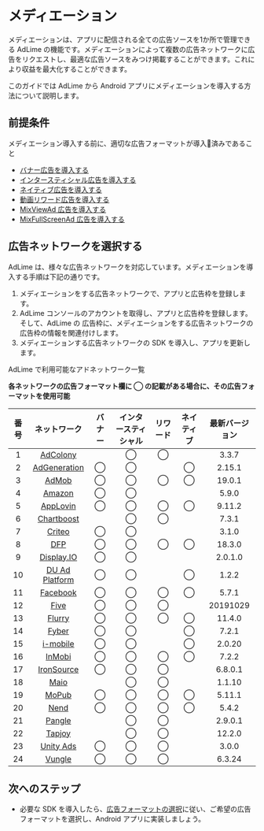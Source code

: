 # メディエーション
メディエーションは、アプリに配信される全ての広告ソースを1か所で管理できる AdLime の機能です。メディエーションによって複数の広告ネットワークに広告をリクエストし、最適な広告ソースをみつけ掲載することができます。これにより収益を最大化することができます。

このガイドでは AdLime から Android アプリにメディエーションを導入する方法について説明します。

##  前提条件

メディエーション導入する前に、適切な広告フォーマットが導入済みであること

- [バナー広告を導入する](./banner.md)
- [インタースティシャル広告を導入する](./Interstitial.md)
- [ネイティブ広告を導入する](./native.md)
- [動画リワード広告を導入する](./rewarded.md)
- [MixViewAd 広告を導入する](./mixviewad.md)
- [MixFullScreenAd 広告を導入する](./mixfullscreenad.md)

## 広告ネットワークを選択する

 AdLime は、様々な広告ネットワークを対応しています。メディエーションを導入する手順は下記の通りです。

 1. メディエーションをする広告ネットワークで、アプリと広告枠を登録します。
 2. AdLime コンソールのアカウントを取得し、アプリと広告枠を登録します。そして、AdLime の 広告枠に、メディエーションをする広告ネットワークの広告枠の情報を関連付けします。
 3. メディエーションする広告ネットワークの SDK を導入し、アプリを更新します。


AdLime で利用可能なアドネットワーク一覧

**各ネットワークの広告フォーマット欄に ◯ の記載がある場合に、その広告フォーマットを使用可能**

| 番号 | ネットワーク | バナー  | インタースティシャル | リワード | ネイティブ | 最新バージョン | 
|:---:| :--------------------------------------: | :----: | :----------: | :------: | :----: |:-------------: |
| 1   | [AdColony](./mediation_adcolony.md)      |        | ◯            | ◯        |        | 3.3.7          | 
| 2   | [AdGeneration](./mediation_adgeneration.md)| ◯    | ◯            |          | ◯      | 2.15.1         | 
| 3   | [AdMob](./mediation_admob.md)            | ◯      | ◯            | ◯        | ◯      | 19.0.1         | 
| 4   | [Amazon](./mediation_amazon.md)          | ◯      | ◯            |          |        | 5.9.0          | 
| 5   | [AppLovin](./mediation_applovin.md)      | ◯      | ◯            | ◯        | ◯      | 9.11.2         | 
| 6   | [Chartboost](./mediation_chartboost.md)  |        | ◯            | ◯        |        | 7.3.1          |
| 7   | [Criteo](./mediation_criteo.md)          | ◯      | ◯            |          |        | 3.1.0          |
| 8   | [DFP](./mediation_dfp.md)                | ◯      | ◯            | ◯        | ◯      | 18.3.0         |
| 9   | [Display.IO](./mediation_display_io.md)  | ◯      | ◯            |          |        | 2.0.1.0        | 
| 10  | [DU Ad Platform](./mediation_du_ad_platform.md) | ◯  | ◯         |          | ◯      | 1.2.2          | 
| 11  | [Facebook](./mediation_facebook.md)      | ◯      | ◯            | ◯        | ◯      | 5.7.1          | 
| 12  | [Five](./mediation_five.md)              | ◯      | ◯            | ◯        |        | 20191029       |
| 13  | [Flurry](./mediation_flurry.md)          | ◯      | ◯            | ◯        | ◯      | 11.4.0         | 
| 14  | [Fyber](./mediation_fyber.md)            | ◯      | ◯            |          | ◯      | 7.2.1          | 
| 15  | [i-mobile](./mediation_imobile.md)       | ◯      | ◯            |          | ◯      | 2.0.20         | 
| 16  | [InMobi](./mediation_inmobi.md)          | ◯      | ◯            | ◯        | ◯      | 7.2.2          |
| 17  | [IronSource](./mediation_ironsource.md)  | ◯      | ◯            | ◯        |        | 6.8.0.1        |
| 18  | [Maio](./mediation_maio.md)              |        | ◯            | ◯        |        | 1.1.10         | 
| 19  | [MoPub](./mediation_mopub.md)            | ◯      | ◯            | ◯        | ◯      | 5.11.1         |
| 20  | [Nend](./mediation_nend.md)              | ◯      | ◯            | ◯        | ◯      | 5.4.2          | 
| 21  | [Pangle](./mediation_pangle.md)          |        | ◯            | ◯        |        | 2.9.0.1        |
| 22  | [Tapjoy](./mediation_tapjoy.md)          |        | ◯            | ◯        |        | 12.2.0         | 
| 23  | [Unity Ads](./mediation_unity_ads.md)    | ◯      | ◯            | ◯        |        | 3.0.0          | 
| 24  | [Vungle](./mediation_vungle.md)          | ◯      | ◯            | ◯        |        | 6.3.24         |


## 次へのステップ
- 必要な SDK を導入したら、[広告フォーマットの選択](./adformat.md)に従い、ご希望の広告フォーマットを選択し、Android アプリに実装しましょう。